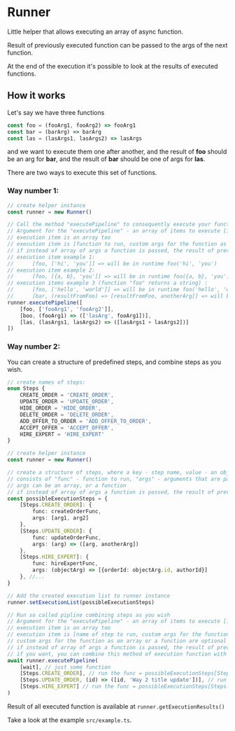 # Runner

Little helper that allows executing an array of async function.  

Result of previously executed function can be passed to the args of the next function.  

At the end of the execution it's possible to look at the results of executed functions.

## How it works

Let's say we have three functions
```typescript
const foo = (fooArg1, fooArg2) => fooArg1
const bar = (barArg) => barArg
const las = (lasArgs1, lasArgs2) => lasArgs
```
and we want to execute them one after another, 
and the result of **foo** should be an arg for **bar**,
and the result of **bar** should be one of args for **las**.

There are two ways to execute this set of functions.
### Way number 1:
```typescript
// create helper instance
const runner = new Runner()

// Call the method "executePipeline" to consequently execute your functions
// Argument for the "executePipeline" - an array of items to execute [item1, itme2, ...]
// execution item is an array too
// execution item is [function to run, custom args for the function as an array or a function]
// if instead of array of args a function is passed, the result of previously executed function is available as args of the function
// execution item example 1: 
//      [foo, ['hi', 'you']] => will be in runtime foo('hi', 'you')
// execution item example 2: 
//      [foo, [{a, b}, 'you']] => will be in runtime foo({a, b}, 'you')
// execution items example 3 (function "foo" returns a string) : 
//      [foo, ['hello', 'world']] => will be in runtime foo('hello', 'world')
//      [bar, (resultFromFoo) => [resultFromFoo, anotherArg]] => will be in runtime bar(resultFromFoo, anotherArg)
runner.executePipeline([
    [foo, ['fooArg1', 'fooArg2']],
    [boo, (fooArg1) => (['lasArg', fooArg1])],
    [las, (lasArgs1, lasArgs2) => ([lasArgs1 + lasArgs2])]
])
```

### Way number 2:

You can create a structure of predefined steps, and combine steps as you wish.  
```typescript
// create names of steps:
enum Steps {
    CREATE_ORDER = 'CREATE_ORDER',
    UPDATE_ORDER = 'UPDATE_ORDER',
    HIDE_ORDER = 'HIDE_ORDER',
    DELETE_ORDER = 'DELETE_ORDER',
    ADD_OFFER_TO_ORDER = 'ADD_OFFER_TO_ORDER',
    ACCEPT_OFFER = 'ACCEPT_OFFER',
    HIRE_EXPERT = 'HIRE_EXPERT'
}

// create helper instance
const runner = new Runner()

// create a structure of steps, where a key - step name, value - an object that
// consists of "func" - function to run, "args" - arguments that are passed to func
// args can be an array, or a function
// if instead of array of args a function is passed, the result of previously executed function is available as args of the function
const possibleExecutionSteps = {
    [Steps.CREATE_ORDER]: {
        func: createOrderFunc,
        args: [arg1, arg2]
    },
    [Steps.UPDATE_ORDER]: {
        func: updateOrderFunc,
        args: (arg) => ([arg, anotherArg])
    },
    [Steps.HIRE_EXPERT]: {
        func: hireExpertFunc,
        args: (objectArg) => [{orderId: objectArg.id, authorId}]
    }, //...
}

// Add the created execution list to runner instance
runner.setExecutionList(possibleExecutionSteps)

// Run so called pipline combining steps as you wish
// Argument for the "executePipeline" - an array of items to execute [item1, itme2, ...]
// execution item is an array too
// execution item is [name of step to run, custom args for the function as an array or a function]
// custom args for the function as an array or a function are optional and just overwrite args in possibleExecutionSteps for the given step
// if instead of array of args a function is passed, the result of previously executed function is available as args of the function
// if you want, you can combine this method of execution function with the "way number 1"
await runner.executePipeline(
    [wait], // just some function
    [Steps.CREATE_ORDER], // run the func = possibleExecutionSteps[Steps.CREATE_ORDER].func with args = possibleExecutionSteps[Steps.CREATE_ORDER].args
    [Steps.UPDATE_ORDER, (id) => ([id, 'Way 2 title update'])], // run the func = possibleExecutionSteps[Steps.UPDATE_ORDER].func with args = (id, 'Way 2 title update') defined dynamically based on result (id) of previous step (CREATE_ORDER)
    [Steps.HIRE_EXPERT] // run the func = possibleExecutionSteps[Steps.HIRE_EXPERT].func with args = possibleExecutionSteps[Steps.HIRE_EXPERT].args 
)
```

Result of all executed function is available at `runner.getExecutionResults()`

Take a look at the example `src/example.ts`.